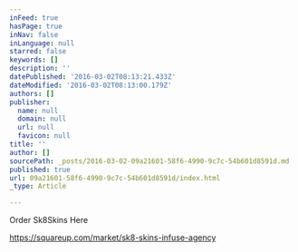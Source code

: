 ```yaml
---
inFeed: true
hasPage: true
inNav: false
inLanguage: null
starred: false
keywords: []
description: ''
datePublished: '2016-03-02T08:13:21.433Z'
dateModified: '2016-03-02T08:13:00.179Z'
authors: []
publisher:
  name: null
  domain: null
  url: null
  favicon: null
title: ''
author: []
sourcePath: _posts/2016-03-02-09a21601-58f6-4990-9c7c-54b601d8591d.md
published: true
url: 09a21601-58f6-4990-9c7c-54b601d8591d/index.html
_type: Article

---
```

Order Sk8Skins Here

https://squareup.com/market/sk8-skins-infuse-agency